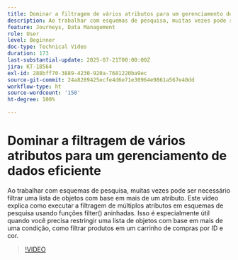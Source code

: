 ```yaml
---
title: Dominar a filtragem de vários atributos para um gerenciamento de dados eficiente
description: Ao trabalhar com esquemas de pesquisa, muitas vezes pode ser necessário filtrar uma lista de objetos com base em mais de um atributo. Este vídeo explica como executar a filtragem de múltiplos atributos em esquemas de pesquisa usando funções filter() aninhadas. Isso é especialmente útil quando você precisa restringir uma lista de objetos com base em mais de uma condição, como filtrar produtos em um carrinho de compras por ID e cor.
feature: Journeys, Data Management
role: User
level: Beginner
doc-type: Technical Video
duration: 173
last-substantial-update: 2025-07-21T00:00:00Z
jira: KT-18564
exl-id: 288bff70-3889-4230-920a-7681220ba9ec
source-git-commit: 24a8289425ecfe4d6e71e30964e9861a567e40dd
workflow-type: ht
source-wordcount: '150'
ht-degree: 100%

---
```


# Dominar a filtragem de vários atributos para um gerenciamento de dados eficiente

Ao trabalhar com esquemas de pesquisa, muitas vezes pode ser necessário filtrar uma lista de objetos com base em mais de um atributo. Este vídeo explica como executar a filtragem de múltiplos atributos em esquemas de pesquisa usando funções filter() aninhadas. Isso é especialmente útil quando você precisa restringir uma lista de objetos com base em mais de uma condição, como filtrar produtos em um carrinho de compras por ID e cor.

>[!VIDEO](https://video.tv.adobe.com/v/3469323/?learn=on&enablevpops&captions=por_br)
